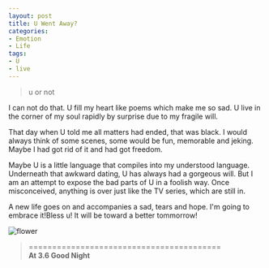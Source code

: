 ```yaml
---
layout: post
title: U Went Away?
categories:
- Emotion
- Life
tags:
- U
- live
---
```


> u or not   

I can not do that. U fill my heart like poems which make me so sad. U live in the corner of my soul rapidly by surprise due to my fragile will.  

That day when U told me all matters had ended, that was black. I would always think of some scenes, some would be fun, memorable and jeking. Maybe I had got rid of it and had got freedom.  

Maybe U is a little language that compiles into my understood language. Underneath that awkward dating, U has always had a gorgeous will. But I am an attempt to expose the bad parts of U in a foolish way. Once misconceived, anything is over just like the TV series, which are still in. 

A new life goes on and accompanies a sad, tears and hope. I'm going to embrace it!Bless u! It will be toward a better tommorrow!

![flower](http://i1154.photobucket.com/albums/p531/luolinjia/blog%20images/73A995F72785_zps05301d04.jpg)


> =========================================          
> __At 3.6 Good Night__     

